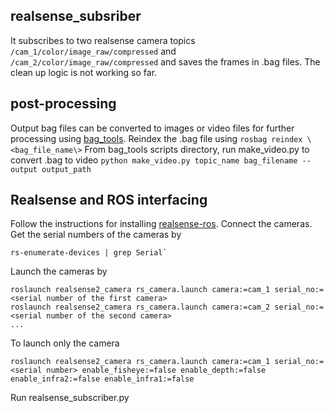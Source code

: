 ## realsense_subsriber
It subscribes to two realsense camera topics `/cam_1/color/image_raw/compressed` and `/cam_2/color/image_raw/compressed` and saves the frames in .bag files.
The clean up logic is not working so far.

## post-processing
Output bag files can be converted to images or video files for further processing using [bag_tools](http://wiki.ros.org/bag_tools).
Reindex the .bag file using `rosbag reindex \<bag_file_name\>`
From bag_tools scripts directory, run make_video.py to convert .bag to video
```python make_video.py topic_name bag_filename --output output_path```

## Realsense and ROS interfacing
Follow the instructions for installing [realsense-ros](https://github.com/IntelRealSense/realsense-ros).
Connect the cameras.
Get the serial numbers of the cameras by
```
rs-enumerate-devices | grep Serial`
```
Launch the cameras by
```
roslaunch realsense2_camera rs_camera.launch camera:=cam_1 serial_no:=<serial number of the first camera>
roslaunch realsense2_camera rs_camera.launch camera:=cam_2 serial_no:=<serial number of the second camera>
...
```
To launch only the camera
```
roslaunch realsense2_camera rs_camera.launch camera:=cam_1 serial_no:=<serial number> enable_fisheye:=false enable_depth:=false enable_infra2:=false enable_infra1:=false
```
Run realsense_subscriber.py
